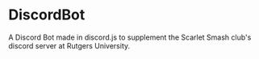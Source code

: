 # DiscordBot
A Discord Bot made in discord.js to supplement the Scarlet Smash club's discord server at Rutgers University.
